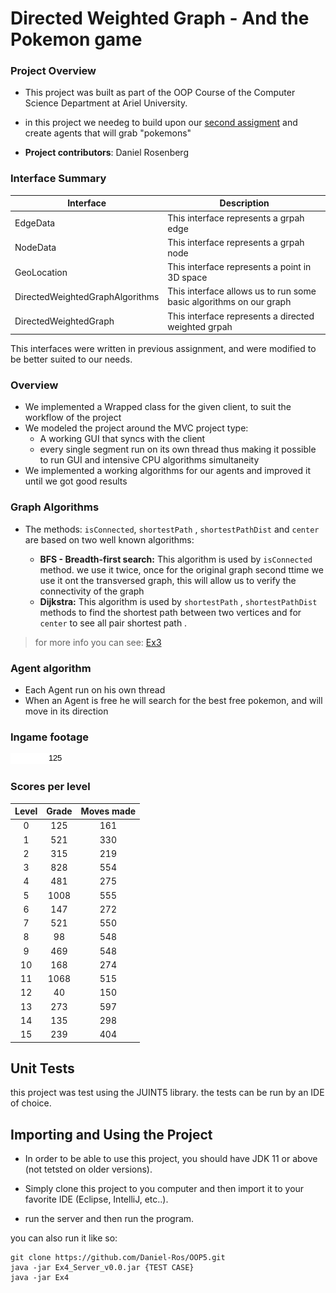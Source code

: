 # Directed Weighted Graph - And the Pokemon game
### Project Overview

- This project was built as part of the OOP Course of the Computer Science Department at Ariel University.

- in this project we needeg to build upon our [second assigment](https://github.com/Daniel-Ros/OOP3) and create agents
that will grab "pokemons"

- **Project contributors**: Daniel Rosenberg

### Interface Summary

| Interface                       | Description                                                        |
|---------------------------------|--------------------------------------------------------------------|
| EdgeData                        | This interface represents a grpah edge                             |
| NodeData                        | This interface represents a grpah node                             |
| GeoLocation                     | This interface represents a point in 3D space                      |
| DirectedWeightedGraphAlgorithms | This interface allows us to run some basic algorithms on our graph |
| DirectedWeightedGraph           | This interface represents a directed weighted grpah                |

This interfaces were written in previous assignment, and were modified to be better suited to our needs.

### Overview
- We implemented a Wrapped class for the given client, to suit the workflow of the project
- We modeled the project around the MVC project type:
  - A working GUI that syncs with the client
  - every single segment run on its own thread thus making it possible to run GUI and intensive CPU algorithms simultaneity 
- We implemented a working algorithms for our agents and improved it until we got good results


###  Graph Algorithms
- The methods: `isConnected`, `shortestPath` , `shortestPathDist` and `center` are based on two well known algorithms:

    - **BFS - Breadth-first search:** This algorithm is used by `isConnected` method. we use it twice, once for the original graph
  second ttime we use it ont the transversed graph, this will allow us to verify the connectivity of the graph
    - **Dijkstra:** This algorithm is used by `shortestPath` , `shortestPathDist` methods to find the shortest path between two vertices and for `center` to see all pair shortest path .
    
> for more info you can see: [Ex3](https://github.com/Daniel-Ros/OOP3)

### Agent algorithm
- Each Agent run on his own thread
- When an Agent is free he will search for the best free pokemon, and will move in its direction


### Ingame footage
![](https://github.com/Daniel-Ros/OOP5/blob/master/img.png)
### Scores per level
| Level        | Grade | Moves made |
|   :---:      |:-----:|:----------:|
| 0            |  125  |    161     |
| 1            |  521  |    330     |
| 2            |  315  |    219     |
| 3            |  828  |    554     |
| 4            |  481  |    275     |
| 5            | 1008  |    555     |
| 6            |  147  |    272     |
| 7            |  521  |    550     |
| 8            |  98   |    548     |
| 9            |  469  |    548     |
| 10           |  168  |    274     |
| 11           | 1068  |    515     |
| 12           |  40   |    150     |
| 13           |  273  |    597     |
| 14           |  135  |    298     |
| 15           |  239  |    404     |


## Unit Tests
this project was test using the JUINT5 library. the tests can be run by an IDE of choice.

## Importing and Using the Project
- In order to be able to use this project, you should have JDK 11 or above (not tetsted on older versions).

- Simply clone this project to you computer and then import it to your favorite IDE (Eclipse, IntelliJ, etc..).
- run the server and then run the program.

you can also run it like so:

    git clone https://github.com/Daniel-Ros/OOP5.git
    java -jar Ex4_Server_v0.0.jar {TEST CASE}
    java -jar Ex4
